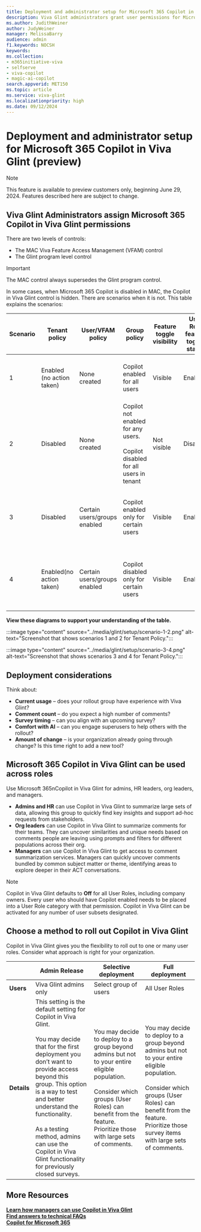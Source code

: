 ```yaml
---
title: Deployment and administrator setup for Microsoft 365 Copilot in Viva Glint (preview)
description: Viva Glint administrators grant user permissions for Microsoft 365 Copilot in Viva Glint.
ms.author: JudithWeiner
author: JudyWeiner
manager: MelissaBarry
audience: admin
f1.keywords: NOCSH
keywords: 
ms.collection:  
- m365initiative-viva
- selfserve
- viva-copilot
- magic-ai-copilot 
search.appverid: MET150 
ms.topic: article
ms.service: viva-glint
ms.localizationpriority: high
ms.date: 09/12/2024
---
```


# Deployment and administrator setup for Microsoft 365 Copilot in Viva Glint (preview)

> [!NOTE]
> This feature is available to preview customers only, beginning June 29, 2024. Features described here are subject to change.

## Viva Glint Administrators assign Microsoft 365 Copilot in Viva Glint permissions

There are two levels of controls:
- The MAC Viva Feature Access Management (VFAM) control 
- The Glint program level control

>[!IMPORTANT]
>The MAC control always supersedes the Glint program control.

In some cases, when Microsoft 365 Copilot is disabled in MAC,  the Copilot in Viva Glint control is hidden. There are scenarios when it is not. 
This table explains the scenarios: 

|Scenario|Tenant policy|User/VFAM policy|Group policy|Feature toggle visibility|User Role feature toggle status|Feature functionality|User A| User B|User C| User D|
|----|------|-----|-----|------|----|----|----|----|----|----|
|1|Enabled (no action taken)|None created|Copilot enabled for all users|Visible |Enabled|Copilot available for users enabled by Viva Glint Admin|Disabled|Disabled|Enabled|Enabled|
|2|Disabled|None created|Copilot not enabled for any users.<br><br> Copilot disabled for all users in tenant|Not visible|Disabled|Copilot not available for any users|Disabled|Disabled|Disabled|Disabled|
|3|Disabled|Certain users/groups enabled|Copilot enabled only for certain users|Visible|Enabled|Copilot available for users enabled at VFAM level and enabled at Viva Glint Admin level|Disabled|Disabled|Enabled|Enabled|
|4|Enabled(no action taken)|Certain users/groups enabled|Copilot disabled only for certain users|Visible|Enabled|Copilot available for users enabled at VFAM level and enabled at Viva Glint Admin level|Disabled|Disabled|Disabled|Enabled|

**View these diagrams to support your understanding of the table.**

:::image type="content" source="../media/glint/setup/scenario-1-2.png" alt-text="Screenshot that shows scenarios 1 and 2 for Tenant Policy.":::

:::image type="content" source="../media/glint/setup/scenario-3-4.png" alt-text="Screenshot that shows scenarios 3 and 4 for Tenant Policy.":::

## Deployment considerations

Think about:
- **Current usage** – does your rollout group have experience with Viva Glint?
- **Comment count** – do you expect a high number of comments?
- **Survey timing** – can you align with an upcoming survey? 
- **Comfort with AI** – can you engage superusers to help others with the rollout?
- **Amount of change** – is your organization already going through change? Is this time right to add a new tool?

## Microsoft 365 Copilot in Viva Glint can be used across roles

Use Microsoft 365nCopilot in Viva Glint for admins, HR leaders, org leaders, and managers.
<br>
- **Admins and HR** can use Copilot in Viva Glint to summarize large sets of data, allowing this group to quickly find key insights and support ad-hoc requests from stakeholders.
- **Org leaders** can use Copilot in Viva Glint to summarize comments for their teams. They can uncover similarities and unique needs based on comments people are leaving using prompts and filters for different populations across their org.
- **Managers** can use Copilot in Viva Glint to get access to comment summarization services. Managers can quickly uncover comments bundled by common subject matter or theme, identifying areas to explore deeper in their ACT conversations.

> [!NOTE]
> Copilot in Viva Glint defaults to **Off** for all User Roles, including company owners. Every user who should have Copilot enabled needs to be placed into a User Role category with that permission. Copilot in Viva Glint can be activated for any number of user subsets designated.

## Choose a method to roll out Copilot in Viva Glint

Copilot in Viva Glint gives you the flexibility to roll out to one or many user roles. Consider what approach is right for your organization. 

||Admin Release|	Selective deployment|	Full deployment|
|-----------|----------|------------|-----|
|**Users**|	Viva Glint admins only|Select group of users|	All User Roles|
|**Details**|This setting is the default setting for Copilot in Viva Glint.<br><br>You may decide that for the first deployment you don’t want to provide access beyond this group. This option is a way to test and better understand the functionality.<br> <br> As a testing method, admins can use the Copilot in Viva Glint functionality for previously closed surveys.|You may decide to deploy to a group beyond admins but not to your entire eligible population. <br><br> Consider which groups (User Roles) can benefit from the feature. Prioritize those with large sets of comments.|You may decide to deploy to a group beyond admins but not to your entire eligible population. <br><br> Consider which groups (User Roles) can benefit from the feature. Prioritize those survey items with large sets of comments.|













## More Resources

[**Learn how managers can use Copilot in Viva Glint**](https://go.microsoft.com/fwlink/?linkid=2274072)<br>
[**Find answers to technical FAQs**](https://go.microsoft.com/fwlink/?linkid=2274071)<br>
[**Copilot for Microsoft 365**](https://adoption.microsoft.com/copilot/)

